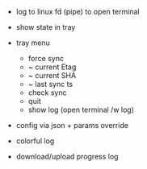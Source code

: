 

 - log to linux fd (pipe) to open terminal

 - show state in tray

 - tray menu
    - force sync
    - ~ current Etag
    - ~ current SHA
    - ~ last sync ts
    - check sync
    - quit
    - show log (open terminal /w log)
 
 - config via json + params override

 - colorful log
 - download/upload progress log